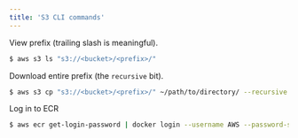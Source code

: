 ```yaml
---
title: 'S3 CLI commands'
---
```

View prefix (trailing slash is meaningful).
```bash
$ aws s3 ls "s3://<bucket>/<prefix>/"
```

Download entire prefix (the `recursive` bit).
```bash
$ aws s3 cp "s3://<bucket>/<prefix>/" ~/path/to/directory/ --recursive
```

Log in to ECR
```bash
$ aws ecr get-login-password | docker login --username AWS --password-stdin <aws_account_id>.dkr.ecr.eu-central-1.amazonaws.com
```
